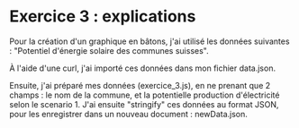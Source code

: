 # Exercice 3 : explications

Pour la création d'un graphique en bâtons, j'ai utilisé les données suivantes : "Potentiel d'énergie solaire des communes suisses". 

À l'aide d'une curl, j'ai importé ces données dans mon fichier data.json.

Ensuite, j'ai préparé mes données (exercice_3.js), en ne prenant que 2 champs : le nom de la commune, et la potentielle production d'électricité selon le scenario 1. J'ai ensuite "stringify" ces données au format JSON, pour les enregistrer dans un nouveau document : newData.json.


